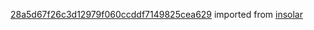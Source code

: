 [28a5d67f26c3d12979f060ccddf7149825cea629](https://github.com/insolar/insolar/commit/28a5d67f26c3d12979f060ccddf7149825cea629) imported from [insolar](https://github.com/insolar/insolar)
